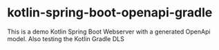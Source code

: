 # kotlin-spring-boot-openapi-gradle
This is a demo Kotlin Spring Boot Webserver with a generated OpenApi model. Also testing the Kotlin Gradle DLS
